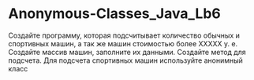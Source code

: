 # Anonymous-Classes_Java_Lb6
Создайте программу, которая подсчитывает количество обычных и спортивных машин, а так же машин стоимостью более ХХХХХ у. е. Создайте массив машин, заполните их данными. Создайте метод для подсчета. Для подсчета спортивных машин используйте анонимный класс
